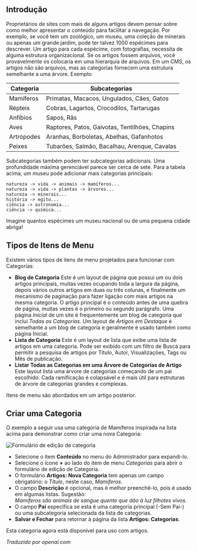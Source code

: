<!-- Filename: J4.x:Getting_Started:_Adding_a_Category / Display title: Adicionando uma Categoria -->

## Introdução

Proprietários de sites com mais de alguns artigos devem pensar sobre como melhor apresentar o conteúdo para facilitar a navegação. Por exemplo, se você tem um zoológico, um museu, uma coleção de minerais ou apenas um grande jardim, pode ter talvez 1000 espécimes para descrever. Um artigo para cada espécime, com fotografias, necessita de alguma estrutura organizacional. Se os artigos fossem arquivos, você provavelmente os colocaria em uma hierarquia de arquivos. Em um CMS, os artigos não são arquivos, mas as categorias fornecem uma estrutura semelhante a uma árvore. Exemplo:

| Categoria   | Subcategorias                          |
|-------------|----------------------------------------|
| Mamíferos   | Primatas, Macacos, Ungulados, Cães, Gatos |
| Répteis     | Cobras, Lagartos, Crocodilos, Tartarugas  |
| Anfíbios    | Sapos, Rãs                              |
| Aves        | Raptores, Patos, Gaivotas, Tentilhões, Chapins |
| Artrópodes  | Aranhas, Borboletas, Abelhas, Gafanhotos  |
| Peixes      | Tubarões, Salmão, Bacalhau, Arenque, Cavalas |

Subcategorias também podem ter subcategorias adicionais. Uma profundidade máxima gerenciável parece ser cerca de sete. Para a tabela acima, um museu pode adicionar mais categorias principais:

```text
natureza -> vida -> animais -> mamíferos...
natureza -> vida -> plantas -> árvores...
natureza -> minerais...
história -> egito...
ciência -> astronomia...
ciência -> química...
```

Imagine quantos espécimes um museu nacional ou de uma pequena cidade abriga!

## Tipos de Itens de Menu

Existem vários tipos de itens de menu projetados para funcionar com Categorias:

- **Blog de Categoria** Este é um layout de página que possui um ou dois
  artigos principais, muitas vezes ocupando toda a largura da página, depois vários outros artigos em
  duas ou três colunas, e finalmente um mecanismo de paginação para fazer ligação com
  mais artigos na mesma categoria. O artigo principal é o conteúdo antes
  de uma quebra de página, muitas vezes é o primeiro ou segundo parágrafo. Uma página *Inicial* de um site é
  frequentemente um blog de categoria que inclui *Todas as Categorias*. Um layout de *Artigos em Destaque*
  é semelhante a um blog de categoria e geralmente é usado também como página Inicial.
- **Lista de Categoria** Este é um layout de lista que exibe uma lista de
  artigos em uma categoria. Pode ser exibido com um filtro de Busca para permitir
  a pesquisa de artigos por Título, Autor, Visualizações, Tags ou Mês de publicação.
- **Listar Todas as Categorias em uma Árvore de Categorias de Artigo** Este layout lista uma
  árvore de categorias começando de um pai escolhido. Cada ramificação é colapsável e
  é mais útil para estruturas de árvore de categorias grandes e complexas.

Itens de menu são abordados em um artigo posterior.

## Criar uma Categoria

O exemplo a seguir usa uma categoria de Mamíferos inspirada na lista acima para demonstrar como criar uma nova Categoria:

![Formulário de edição de categoria](../../../en/images/getting-started/article-category-edit.png)

- Selecione o item **Conteúdo** no menu do Administrador para expandi-lo.
- Selecione o ícone **+** ao lado do item de menu *Categorias* para abrir o formulário de edição de Categoria.
- O formulário **Artigos: Nova Categoria** tem apenas um campo obrigatório: o *Título*, neste caso, *Mamíferos*.
- O campo **Descrição** é opcional, mas é melhor preenchê-lo, pois é usado em algumas listas. Sugestão:<br> 
  *Mamíferos são animais de sangue quente que dão à luz filhotes vivos.*
- O campo **Pai** especifica se esta é uma categoria principal (-Sem Pai-) ou uma subcategoria selecionada da lista de categorias.
- **Salvar e Fechar** para retornar à página da lista **Artigos: Categorias**.

Esta categoria agora está disponível para uso com artigos.

*Traduzido por openai.com*

